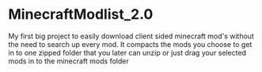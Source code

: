 # MinecraftModlist_2.0
My first big project to easily download client sided minecraft mod's without the need to search up every mod. It compacts the mods you choose to get in to one zipped folder that you later can unzip or just drag your selected mods in to the minecraft mods folder
